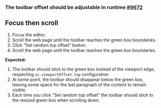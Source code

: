 ### The toolbar offset should be adjustable in runtime [#9672](https://github.com/ckeditor/ckeditor5/issues/9672)

## Focus then scroll

1. Focus the editor.
2. Scroll the web page until the toolbar reaches the green box boundaries.
3. Click "Set random top offset" button.
4. Scroll the web page until the toolbar reaches the green box boundaries.

**Expected:**

1. The toolbar should stick to the green box instead of the viewport edge, respecting `ui.viewportOffset.top` configuration.
2. At some point, the toolbar should disappear below the green box, leaving some space for the last paragraph of the content to remain visible.
3. Each time you click "Set random top offset" the toolbar should stick to the resized green box when scrolling down.


